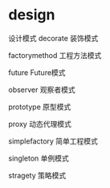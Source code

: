 # design
设计模式
decorate 装饰模式

factorymethod 工程方法模式

future Future模式

observer 观察者模式

prototype 原型模式

proxy 动态代理模式

simplefactory 简单工程模式

singleton  单例模式

stragety 策略模式

